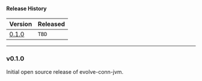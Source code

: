 #### Release History

| Version | Released |
| --- | --- |
| [0.1.0](#v010) | `TBD` |

---

### v0.1.0

Initial open source release of evolve-conn-jvm.